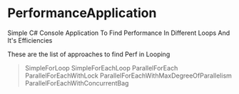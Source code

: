 # PerformanceApplication
Simple C# Console Application To Find Performance In Different Loops And It's Efficiencies

These are the list of approaches to find Perf in Looping

> SimpleForLoop
> SimpleForEachLoop
> ParallelForEach
> ParallelForEachWithLock
> ParallelForEachWithMaxDegreeOfParallelism
> ParallelForEachWithConcurrentBag
